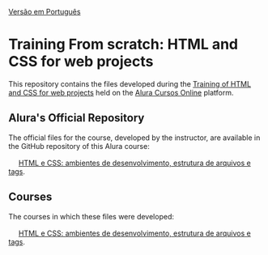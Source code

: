 [Versão em Português](README.md)

# Training From scratch: HTML and CSS for web projects

This repository contains the files developed during the [Training of HTML and CSS for web projects](https://cursos.alura.com.br/formacao-html-css) held on the [Alura Cursos Online](https://alura.com.br) platform.

## Alura's Official Repository

The official files for the course, developed by the instructor, are available in the GitHub repository of this Alura course:

<img src="https://www.alura.com.br/assets/api/cursos/html-css-ambiente-arquivos-tags.svg" width="16px" height="16px"> [HTML e CSS: ambientes de desenvolvimento, estrutura de arquivos e tags](https://github.com/alura-cursos/Portifolio-HTML-e-CSS/).

## Courses

The courses in which these files were developed:

<img src="https://www.alura.com.br/assets/api/cursos/html-css-ambiente-arquivos-tags.svg" width="16px" height="16px"> [HTML e CSS: ambientes de desenvolvimento, estrutura de arquivos e tags](https://cursos.alura.com.br/course/html-css-ambiente-arquivos-tags).